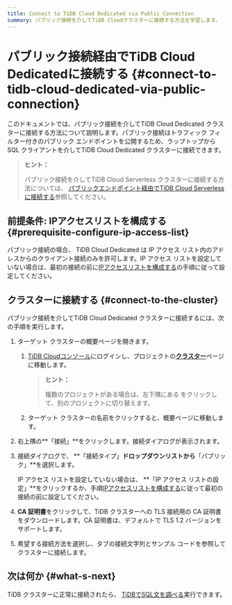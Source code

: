 ```yaml
---
title: Connect to TiDB Cloud Dedicated via Public Connection
summary: パブリック接続を介してTiDB Cloudクラスターに接続する方法を学習します。
---
```


# パブリック接続経由​​でTiDB Cloud Dedicatedに接続する {#connect-to-tidb-cloud-dedicated-via-public-connection}

このドキュメントでは、パブリック接続を介してTiDB Cloud Dedicated クラスターに接続する方法について説明します。パブリック接続はトラフィック フィルター付きのパブリック エンドポイントを公開するため、ラップトップから SQL クライアントを介してTiDB Cloud Dedicated クラスターに接続できます。

> **ヒント：**
>
> パブリック接続を介してTiDB Cloud Serverless クラスターに接続する方法については、 [パブリックエンドポイント経由でTiDB Cloud Serverlessに接続する](/tidb-cloud/connect-via-standard-connection-serverless.md)参照してください。

## 前提条件: IPアクセスリストを構成する {#prerequisite-configure-ip-access-list}

パブリック接続の場合、 TiDB Cloud Dedicated は IP アクセス リスト内のアドレスからのクライアント接続のみを許可します。IP アクセス リストを設定していない場合は、最初の接続の前に[IPアクセスリストを構成する](/tidb-cloud/configure-ip-access-list.md)の手順に従って設定してください。

## クラスターに接続する {#connect-to-the-cluster}

パブリック接続を介してTiDB Cloud Dedicated クラスターに接続するには、次の手順を実行します。

1.  ターゲット クラスターの概要ページを開きます。

    1.  [TiDB Cloudコンソール](https://tidbcloud.com/)にログインし、プロジェクトの[**クラスター**](https://tidbcloud.com/console/clusters)ページに移動します。

        > **ヒント：**
        >
        > 複数のプロジェクトがある場合は、<mdsvgicon name="icon-left-projects">左下隅にある をクリックして、別のプロジェクトに切り替えます。</mdsvgicon>

    2.  ターゲット クラスターの名前をクリックすると、概要ページに移動します。

2.  右上隅の**「接続」**をクリックします。接続ダイアログが表示されます。

3.  接続ダイアログで、 **「接続タイプ」**ドロップダウンリストから**「パブリック」**を選択します。

    IP アクセス リストを設定していない場合は、 **「IP アクセス リストの設定」**をクリックするか、手順[IPアクセスリストを構成する](/tidb-cloud/configure-ip-access-list.md)に従って最初の接続の前に設定してください。

4.  **CA 証明書**をクリックして、TiDB クラスターへの TLS 接続用の CA 証明書をダウンロードします。CA 証明書は、デフォルトで TLS 1.2 バージョンをサポートします。

5.  希望する接続方法を選択し、タブの接続文字列とサンプル コードを参照してクラスターに接続します。

## 次は何か {#what-s-next}

TiDB クラスターに正常に接続されたら、 [TiDBでSQL文を調べる](/basic-sql-operations.md)実行できます。
